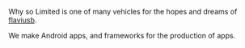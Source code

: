 Why so Limited is one of many vehicles for the hopes and dreams of [flaviusb](http://flaviusb.net).

We make Android apps, and frameworks for the production of apps.
